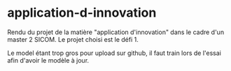 # application-d-innovation
Rendu du projet de la matière "application d'innovation" dans le cadre d'un master 2 SICOM. Le projet choisi est le défi 1.

Le model étant trop gros pour upload sur github, il faut train lors de l'essai afin d'avoir le modèle à jour.
